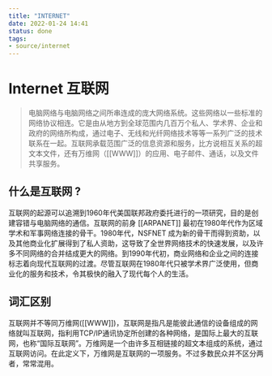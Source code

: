 ```yaml
---
title: "INTERNET"
date: 2022-01-24 14:41
status: done
tags:
- source/internet
---
```


# Internet 互联网

>电脑网络与电脑网络之间所串连成的庞大网络系统。这些网络以一些标准的网络协议相连。它是由从地方到全球范围内几百万个私人、学术界、企业和政府的网络所构成，通过电子、无线和光纤网络技术等等一系列广泛的技术联系在一起。互联网承载范围广泛的信息资源和服务，比方说相互关系的超文本文件，还有万维网（[[WWW]]）的应用、电子邮件、通话，以及文件共享服务。

## 什么是互联网 ?

互联网的起源可以追溯到1960年代美国联邦政府委托进行的一项研究，目的是创建容错与电脑网络的通信。互联网的前身 [[ARPANET]] 最初在1980年代作为区域学术和军事网络连接的骨干。1980年代，NSFNET 成为新的骨干而得到资助，以及其他商业化扩展得到了私人资助，这导致了全世界网络技术的快速发展，以及许多不同网络的合并结成更大的网络。到1990年代初，商业网络和企业之间的连接标志着向现代互联网的过渡。尽管互联网在1980年代只被学术界广泛使用，但商业化的服务和技术，令其极快的融入了现代每个人的生活。

## 词汇区别

互联网并不等同万维网([[WWW]])，互联网是指凡是能彼此通信的设备组成的网络就叫互联网，指利用TCP/IP通讯协定所创建的各种网络，是国际上最大的互联网，也称“国际互联网”。万维网是一个由许多互相链接的超文本组成的系统，通过互联网访问。在此定义下，万维网是互联网的一项服务。不过多数民众并不区分两者，常常混用。